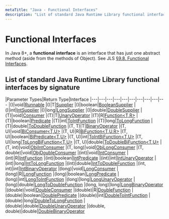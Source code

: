 ```yaml
---
metaTitle: "Java - Functional Interfaces"
description: "List of standard Java Runtime Library functional interfaces by signature"
---
```


# Functional Interfaces


In Java 8+, a **functional interface** is an interface that has just one abstract method (aside from the methods of Object). See JLS [§9.8. Functional Interfaces](https://docs.oracle.com/javase/specs/jls/se8/html/jls-9.html#jls-9.8).



## List of standard Java Runtime Library functional interfaces by signature


|Parameter Types|Return Type|Interface
|---|---|---|---|---|---|---|---|---|---
|()|void|[Runnable](https://docs.oracle.com/javase/8/docs/api/java/lang/Runnable.html)
|()|T|[Supplier](https://docs.oracle.com/javase/8/docs/api/java/util/function/Supplier.html)
|()|boolean|[BooleanSupplier](https://docs.oracle.com/javase/8/docs/api/java/util/function/BooleanSupplier.html)
|()|int|[IntSupplier](https://docs.oracle.com/javase/8/docs/api/java/util/function/IntSupplier.html)
|()|long|[LongSupplier](https://docs.oracle.com/javase/8/docs/api/java/util/function/LongSupplier.html)
|()|double|[DoubleSupplier](https://docs.oracle.com/javase/8/docs/api/java/util/function/DoubleSupplier.html)
|(T)|void|[Consumer<T>](https://docs.oracle.com/javase/8/docs/api/java/util/function/Consumer.html)
|(T)|T|[UnaryOperator<T>](https://docs.oracle.com/javase/8/docs/api/java/util/function/UnaryOperator.html)
|(T)|R|[Function<T,R>](https://docs.oracle.com/javase/8/docs/api/java/util/function/Function.html)
|(T)|boolean|[Predicate<T>](https://docs.oracle.com/javase/8/docs/api/java/util/function/Predicate.html)
|(T)|int|[ToIntFunction<T>](https://docs.oracle.com/javase/8/docs/api/java/util/function/ToIntFunction.html)
|(T)|long|[ToLongFunction<T>](https://docs.oracle.com/javase/8/docs/api/java/util/function/ToLongFunction.html)
|(T)|double|[ToDoubleFunction<T>](https://docs.oracle.com/javase/8/docs/api/java/util/function/ToDoubleFunction.html)
|(T, T)|T|[BinaryOperator<T>](https://docs.oracle.com/javase/8/docs/api/java/util/function/BinaryOperator.html)
|(T, U)|void|[BiConsumer<T,U>](https://docs.oracle.com/javase/8/docs/api/java/util/function/BiConsumer.html)
|(T, U)|R|[BiFunction<T,U,R>](https://docs.oracle.com/javase/8/docs/api/java/util/function/BiFunction.html)
|(T, U)|boolean|[BiPredicate<T,U>](https://docs.oracle.com/javase/8/docs/api/java/util/function/BiPredicate.html)
|(T, U)|int|[ToIntBiFunction<T,U>](https://docs.oracle.com/javase/8/docs/api/java/util/function/ToIntBiFunction.html)
|(T, U)|long|[ToLongBiFunction<T,U>](https://docs.oracle.com/javase/8/docs/api/java/util/function/ToLongBiFunction.html)
|(T, U)|double|[ToDoubleBiFunction<T,U>](https://docs.oracle.com/javase/8/docs/api/java/util/function/ToDoubleBiFunction.html)
|(T, int)|void|[ObjIntConsumer<T>](https://docs.oracle.com/javase/8/docs/api/java/util/function/ObjIntConsumer.html)
|(T, long)|void|[ObjLongConsumer<T>](https://docs.oracle.com/javase/8/docs/api/java/util/function/ObjLongConsumer.html)
|(T, double)|void|[ObjDoubleConsumer<T>](https://docs.oracle.com/javase/8/docs/api/java/util/function/ObjDoubleConsumer.html)
|(int)|void|[IntConsumer](https://docs.oracle.com/javase/8/docs/api/java/util/function/IntConsumer.html)
|(int)|R|[IntFunction<R>](https://docs.oracle.com/javase/8/docs/api/java/util/function/IntFunction.html)
|(int)|boolean|[IntPredicate](https://docs.oracle.com/javase/8/docs/api/java/util/function/IntPredicate.html)
|(int)|int|[IntUnaryOperator](https://docs.oracle.com/javase/8/docs/api/java/util/function/IntUnaryOperator.html)
|(int)|long|[IntToLongFunction](https://docs.oracle.com/javase/8/docs/api/java/util/function/IntToLongFunction.html)
|(int)|double|[IntToDoubleFunction](https://docs.oracle.com/javase/8/docs/api/java/util/function/IntToDoubleFunction.html)
|(int, int)|int|[IntBinaryOperator](https://docs.oracle.com/javase/8/docs/api/java/util/function/IntBinaryOperator.html)
|(long)|void|[LongConsumer](https://docs.oracle.com/javase/8/docs/api/java/util/function/LongConsumer.html)
|(long)|R|[LongFunction<R>](https://docs.oracle.com/javase/8/docs/api/java/util/function/LongFunction.html)
|(long)|boolean|[LongPredicate](https://docs.oracle.com/javase/8/docs/api/java/util/function/LongPredicate.html)
|(long)|int|[LongToIntFunction](https://docs.oracle.com/javase/8/docs/api/java/util/function/LongToIntFunction.html)
|(long)|long|[LongUnaryOperator](https://docs.oracle.com/javase/8/docs/api/java/util/function/LongUnaryOperator.html)
|(long)|double|[LongToDoubleFunction](https://docs.oracle.com/javase/8/docs/api/java/util/function/LongToDoubleFunction.html)
|(long, long)|long|[LongBinaryOperator](https://docs.oracle.com/javase/8/docs/api/java/util/function/LongBinaryOperator.html)
|(double)|void|[DoubleConsumer](https://docs.oracle.com/javase/8/docs/api/java/util/function/DoubleConsumer.html)
|(double)|R|[DoubleFunction<R>](https://docs.oracle.com/javase/8/docs/api/java/util/function/DoubleFunction.html)
|(double)|boolean|[DoublePredicate](https://docs.oracle.com/javase/8/docs/api/java/util/function/DoublePredicate.html)
|(double)|int|[DoubleToIntFunction](https://docs.oracle.com/javase/8/docs/api/java/util/function/DoubleToIntFunction.html)
|(double)|long|[DoubleToLongFunction](https://docs.oracle.com/javase/8/docs/api/java/util/function/DoubleToLongFunction.html)
|(double)|double|[DoubleUnaryOperator](https://docs.oracle.com/javase/8/docs/api/java/util/function/DoubleUnaryOperator.html)
|(double, double)|double|[DoubleBinaryOperator](https://docs.oracle.com/javase/8/docs/api/java/util/function/DoubleBinaryOperator.html)

